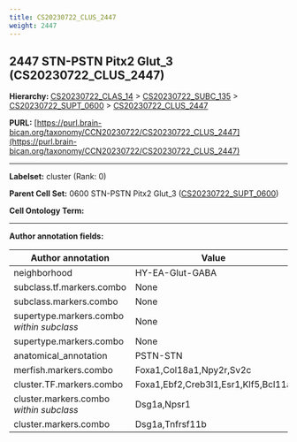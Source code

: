 ```yaml
---
title: CS20230722_CLUS_2447
weight: 2447
---
```

## 2447 STN-PSTN Pitx2 Glut_3 (CS20230722_CLUS_2447)
<b>Hierarchy: </b>
[CS20230722_CLAS_14](../CS20230722_CLAS_14) >
[CS20230722_SUBC_135](../CS20230722_SUBC_135) >
[CS20230722_SUPT_0600](../CS20230722_SUPT_0600) >
[CS20230722_CLUS_2447](../CS20230722_CLUS_2447)

**PURL:** [https://purl.brain-bican.org/taxonomy/CCN20230722/CS20230722_CLUS_2447](https://purl.brain-bican.org/taxonomy/CCN20230722/CS20230722_CLUS_2447)

---


**Labelset:** cluster (Rank: 0)

**Parent Cell Set:** 0600 STN-PSTN Pitx2 Glut_3 ([CS20230722_SUPT_0600](../CS20230722_SUPT_0600))



**Cell Ontology Term:** 

[MARKER GENES.]: #


---

[TRANSFERRED ANNOTATIONS.]: #


[AUTHOR ANNOTATION FIELDS.]: #


**Author annotation fields:**

| Author annotation | Value |
|-------------------|-------|
|neighborhood|HY-EA-Glut-GABA|
|subclass.tf.markers.combo|None|
|subclass.markers.combo|None|
|supertype.markers.combo _within subclass_|None|
|supertype.markers.combo|None|
|anatomical_annotation|PSTN-STN|
|merfish.markers.combo|Foxa1,Col18a1,Npy2r,Sv2c|
|cluster.TF.markers.combo|Foxa1,Ebf2,Creb3l1,Esr1,Klf5,Bcl11a|
|cluster.markers.combo _within subclass_|Dsg1a,Npsr1|
|cluster.markers.combo|Dsg1a,Tnfrsf11b|
